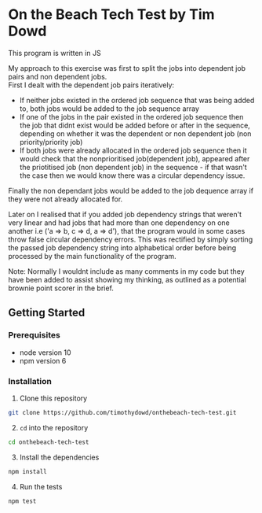 # On the Beach Tech Test by Tim Dowd

This program is written in JS

My approach to this exercise was first to split the jobs into dependent job pairs and non dependent jobs.   
First I dealt with the dependent job pairs iteratively:  
- If neither jobs existed in the ordered job sequence that was being added to, both jobs would be added to the job sequence array  
- If one of the jobs in the pair existed in the ordered job sequence then the job that didnt exist would be added before or after in the sequence, depending on whether it was the dependent or non dependent job (non priority/priority job)  
- If both jobs were already allocated in the ordered job sequence then it would check that the nonprioritised job(dependent job), appeared after the priotitised job (non dependent job) in the sequence - if that wasn't the case then we would know there was a circular dependency issue.  

Finally the non dependant jobs would be added to the job dequence array if they were not already allocated for.    

Later on I realised that if you added job dependency strings that weren't very linear and had jobs that had more than one dependency on one another i.e ('a => b, c => d, a => d'), that the program would in some cases throw false circular dependency errors.  This was rectified by simply sorting the passed job dependency string into alphabetical order before being processed by the main functionality of the program.    

Note:  Normally I wouldnt include as many comments in my code but they have been added to assist showing my thinking, as outlined as a potential brownie point scorer in the brief.    

## Getting Started

### Prerequisites

- node version 10
- npm version 6

### Installation

1. Clone this repository

```bash
git clone https://github.com/timothydowd/onthebeach-tech-test.git
```

2. `cd` into the repository

```bash
cd onthebeach-tech-test
```

3. Install the dependencies

```bash
npm install
```

4. Run the tests

```bash
npm test
```



